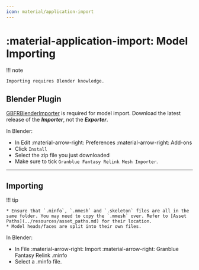 ```yaml
---
icon: material/application-import
---
```


# :material-application-import: Model Importing

!!! note

    Importing requires Blender knowledge.

## Blender Plugin

[GBFRBlenderImporter](https://github.com/WistfulHopes/GBFRBlenderImporter/releases) is required for model import. Download the latest release of the ***Importer***, not the ***Exporter***.

In Blender:

* In Edit :material-arrow-right: Preferences :material-arrow-right: Add-ons
* Click `Install`
* Select the zip file you just downloaded
* Make sure to tick `Granblue Fantasy Relink Mesh Importer`.

---

## Importing

!!! tip

    * Ensure that `.minfo`, `.mmesh` and `.skeleton` files are all in the same folder. You may need to copy the `.mmesh` over. Refer to [Asset Paths](../resources/asset_paths.md) for their location.
    * Model heads/faces are split into their own files.

In Blender:

* In File :material-arrow-right: Import :material-arrow-right: Granblue Fantasy Relink .minfo
* Select a .minfo file.

